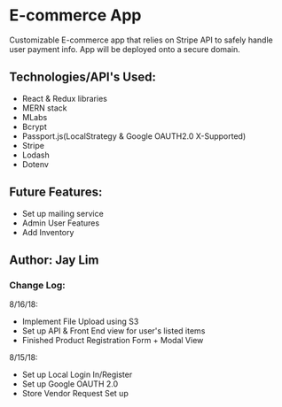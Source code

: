 # E-commerce App

Customizable E-commerce app that relies on Stripe API to safely handle user payment info. App will be deployed onto a secure domain. 

## **Technologies/API's Used:**
* React & Redux libraries
* MERN stack
* MLabs
* Bcrypt
* Passport.js(LocalStrategy & Google OAUTH2.0 X-Supported)
* Stripe
* Lodash
* Dotenv

## **Future Features:**
* Set up mailing service
* Admin User Features
* Add Inventory

## Author: Jay Lim

### Change Log: 

8/16/18:
 * Implement File Upload using S3
 * Set up API & Front End view for user's listed items
 * Finished Product Registration Form + Modal View

8/15/18:
 * Set up Local Login In/Register
 * Set up Google OAUTH 2.0
 * Store Vendor Request Set up
